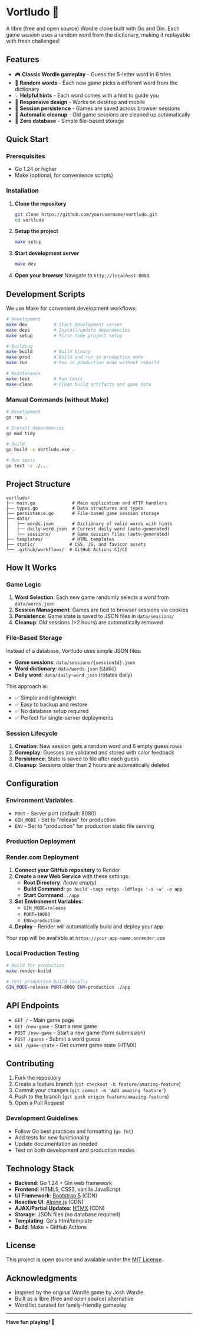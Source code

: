 # Vortludo 🎯

A libre (free and open source) Wordle clone built with Go and Gin. Each game session uses a random word from the dictionary, making it replayable with fresh challenges!

## Features

- 🎮 **Classic Wordle gameplay** - Guess the 5-letter word in 6 tries
- 🔀 **Random words** - Each new game picks a different word from the dictionary
- 💡 **Helpful hints** - Each word comes with a hint to guide you
- 📱 **Responsive design** - Works on desktop and mobile
- 💾 **Session persistence** - Games are saved across browser sessions
- 🌙 **Automatic cleanup** - Old game sessions are cleaned up automatically
- 🚀 **Zero database** - Simple file-based storage

## Quick Start

### Prerequisites

- Go 1.24 or higher
- Make (optional, for convenience scripts)

### Installation

1. **Clone the repository**
   ```bash
   git clone https://github.com/yourusername/vortludo.git
   cd vortludo
   ```

2. **Setup the project**
   ```bash
   make setup
   ```

3. **Start development server**
   ```bash
   make dev
   ```

4. **Open your browser**
   Navigate to `http://localhost:8080`

## Development Scripts

We use Make for convenient development workflows:

```bash
# Development
make dev          # Start development server
make deps         # Install/update dependencies
make setup        # First-time project setup

# Building
make build        # Build binary
make prod         # Build and run in production mode
make run          # Run in production mode without rebuild

# Maintenance
make test         # Run tests
make clean        # Clean build artifacts and game data
```

### Manual Commands (without Make)

```bash
# Development
go run .

# Install dependencies
go mod tidy

# Build
go build -o vortludo.exe .

# Run tests
go test -v ./...
```

## Project Structure

```
vortludo/
├── main.go              # Main application and HTTP handlers
├── types.go             # Data structures and types
├── persistence.go       # File-based game session storage
├── data/
│   ├── words.json       # Dictionary of valid words with hints
│   ├── daily-word.json  # Current daily word (auto-generated)
│   └── sessions/        # Game session files (auto-generated)
├── templates/           # HTML templates
├── static/             # CSS, JS, and favicon assets
└── .github/workflows/  # GitHub Actions CI/CD
```

## How It Works

### Game Logic

1. **Word Selection**: Each new game randomly selects a word from `data/words.json`
2. **Session Management**: Games are tied to browser sessions via cookies
3. **Persistence**: Game state is saved to JSON files in `data/sessions/`
4. **Cleanup**: Old sessions (>2 hours) are automatically removed

### File-Based Storage

Instead of a database, Vortludo uses simple JSON files:

- **Game sessions**: `data/sessions/{sessionId}.json`
- **Word dictionary**: `data/words.json` (static)
- **Daily word**: `data/daily-word.json` (rotates daily)

This approach is:
- ✅ Simple and lightweight
- ✅ Easy to backup and restore
- ✅ No database setup required
- ✅ Perfect for single-server deployments

### Session Lifecycle

1. **Creation**: New session gets a random word and 6 empty guess rows
2. **Gameplay**: Guesses are validated and stored with color feedback
3. **Persistence**: State is saved to file after each guess
4. **Cleanup**: Sessions older than 2 hours are automatically deleted

## Configuration

### Environment Variables

- `PORT` - Server port (default: 8080)
- `GIN_MODE` - Set to "release" for production
- `ENV` - Set to "production" for production static file serving

### Production Deployment

### Render.com Deployment

1. **Connect your GitHub repository** to Render
2. **Create a new Web Service** with these settings:
   - **Root Directory**: *(leave empty)*
   - **Build Command**: `go build -tags netgo -ldflags '-s -w' -o app`
   - **Start Command**: `./app`
3. **Set Environment Variables**:
   - `GIN_MODE=release`
   - `PORT=10000` 
   - `ENV=production`
4. **Deploy** - Render will automatically build and deploy your app

Your app will be available at `https://your-app-name.onrender.com`

### Local Production Testing

```bash
# Build for production
make render-build

# Test production build locally
GIN_MODE=release PORT=8080 ENV=production ./app
```

## API Endpoints

- `GET /` - Main game page
- `GET /new-game` - Start a new game
- `POST /new-game` - Start a new game (form submission)
- `POST /guess` - Submit a word guess
- `GET /game-state` - Get current game state (HTMX)

## Contributing

1. Fork the repository
2. Create a feature branch (`git checkout -b feature/amazing-feature`)
3. Commit your changes (`git commit -m 'Add amazing feature'`)
4. Push to the branch (`git push origin feature/amazing-feature`)
5. Open a Pull Request

### Development Guidelines

- Follow Go best practices and formatting (`go fmt`)
- Add tests for new functionality
- Update documentation as needed
- Test on both development and production modes

## Technology Stack

- **Backend**: Go 1.24 + Gin web framework
- **Frontend**: HTML5, CSS3, vanilla JavaScript
- **UI Framework**: [Bootstrap 5](https://getbootstrap.com/) (CDN)
- **Reactive UI**: [Alpine.js](https://alpinejs.dev/) (CDN)
- **AJAX/Partial Updates**: [HTMX](https://htmx.org/) (CDN)
- **Storage**: JSON files (no database required)
- **Templating**: Go's html/template
- **Build**: Make + GitHub Actions

## License

This project is open source and available under the [MIT License](LICENSE).

## Acknowledgments

- Inspired by the original Wordle game by Josh Wardle
- Built as a libre (free and open source) alternative
- Word list curated for family-friendly gameplay

---

**Have fun playing! 🎯**
